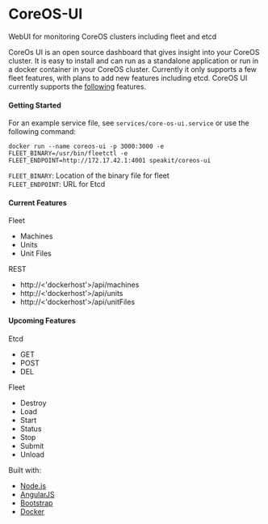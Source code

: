 CoreOS-UI
=========

WebUI for monitoring CoreOS clusters including fleet and etcd


CoreOs UI is an open source dashboard that gives insight into your CoreOS cluster. It is easy to install and can run as a standalone application or run in a docker container in your CoreOS cluster. Currently it only supports a few fleet features, with plans to add new features including etcd. CoreOS UI currently supports the [following](#current-features) features.

#### Getting Started

For an example service file, see `services/core-os-ui.service` or use the following command: 

`docker run --name coreos-ui -p 3000:3000 -e FLEET_BINARY=/usr/bin/fleetctl -e FLEET_ENDPOINT=http://172.17.42.1:4001 speakit/coreos-ui`

`FLEET_BINARY`: Location of the binary file for fleet  
`FLEET_ENDPOINT`: URL for Etcd

#### Current Features

Fleet

* Machines
* Units
* Unit Files

REST

* http://<'dockerhost'>/api/machines
* http://<'dockerhost'>/api/units
* http://<'dockerhost'>/api/unitFiles

#### Upcoming Features

Etcd

* GET
* POST
* DEL

Fleet

* Destroy
* Load
* Start
* Status
* Stop
* Submit
* Unload

Built with:

* [Node.js](http://nodejs.org/)
* [AngularJS](https://angularjs.org/)
* [Bootstrap](http://getbootstrap.com/)
* [Docker](https://www.docker.com/)


